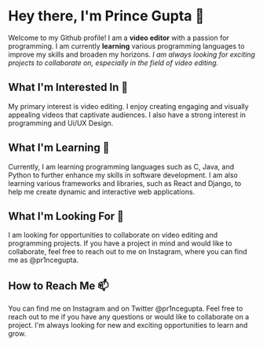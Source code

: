 # Hey there, I'm Prince Gupta 👋
Welcome to my Github profile! I am a **video editor** with a passion for programming. I am currently **learning** various programming languages to improve my skills and broaden my horizons. *I am always looking for exciting projects to collaborate on, especially in the field of video editing.*

## What I'm Interested In 👀
My primary interest is video editing. I enjoy creating engaging and visually appealing videos that captivate audiences. I also have a strong interest in programming and Ui/UX Design.

## What I'm Learning 🌱
Currently, I am learning programming languages such as C, Java, and Python to further enhance my skills in software development. I am also learning various frameworks and libraries, such as React and Django, to help me create dynamic and interactive web applications.

## What I'm Looking For 💞️
I am looking for opportunities to collaborate on video editing and programming projects. If you have a project in mind and would like to collaborate, feel free to reach out to me on Instagram, where you can find me as @pr1ncegupta.

## How to Reach Me 📫
You can find me on Instagram and on Twitter @pr1ncegupta. Feel free to reach out to me if you have any questions or would like to collaborate on a project. I'm always looking for new and exciting opportunities to learn and grow.





